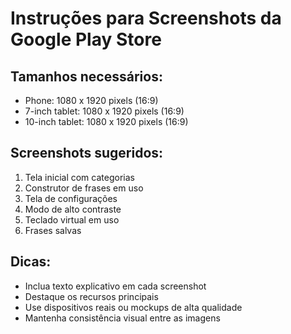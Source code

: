 # Instruções para Screenshots da Google Play Store

## Tamanhos necessários:
- Phone: 1080 x 1920 pixels (16:9)
- 7-inch tablet: 1080 x 1920 pixels (16:9)
- 10-inch tablet: 1080 x 1920 pixels (16:9)

## Screenshots sugeridos:
1. Tela inicial com categorias
2. Construtor de frases em uso
3. Tela de configurações
4. Modo de alto contraste
5. Teclado virtual em uso
6. Frases salvas

## Dicas:
- Inclua texto explicativo em cada screenshot
- Destaque os recursos principais
- Use dispositivos reais ou mockups de alta qualidade
- Mantenha consistência visual entre as imagens